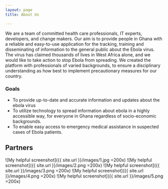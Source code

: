 ```yaml
---
layout: page
title: About Us

---
```

We are a team of committed health care professionals, IT experts, developers, and change makers. Our aim is to provide people in Ghana with a reliable and easy-to-use application for the tracking, training and disseminating of information to the general public about the Ebola virus. The virus has claimed thousands of lives in West Africa alone, and we would like to take action to stop Ebola from spreading. We created the platform with professionals of varied backgrounds, to ensure a disciplinary understanding as how best to implement precautionary measures for our country.
### Goals
+ To provide up-to-date and accurate information and updates about the ebola virus
+ To utilize technology to spread information about ebola in a highly accessible way, for everyone in Ghana regardless of socio-economic backgrounds.
+ To enable easy access to emergency medical assistance in suspected cases of Ebola patients.
## Partners
![My helpful screenshot]({{ site.url }}/images/1.jpg =200x)
![My helpful screenshot]({{ site.url }}/images/2.png =200x)
![My helpful screenshot]({{ site.url }}/images/3.png =200x)
![My helpful screenshot]({{ site.url }}/images/4.png =200x)
![My helpful screenshot]({{ site.url }}/images/5.png =200x)
